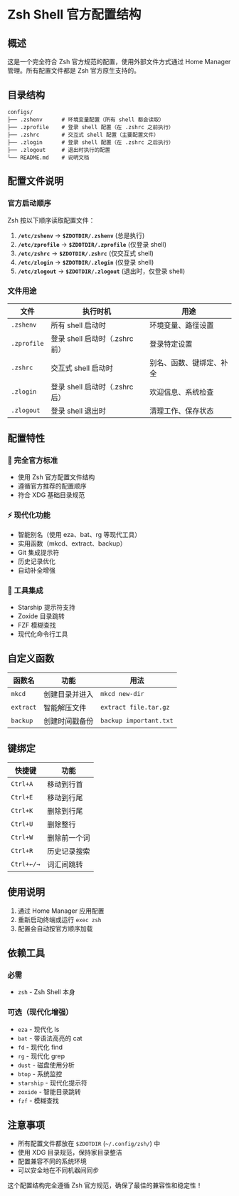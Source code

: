 # Zsh Shell 官方配置结构

## 概述

这是一个完全符合 Zsh 官方规范的配置，使用外部文件方式通过 Home Manager 管理。所有配置文件都是 Zsh 官方原生支持的。

## 目录结构

```
configs/
├── .zshenv      # 环境变量配置（所有 shell 都会读取）
├── .zprofile    # 登录 shell 配置（在 .zshrc 之前执行）
├── .zshrc       # 交互式 shell 配置（主要配置文件）
├── .zlogin      # 登录 shell 配置（在 .zshrc 之后执行）
├── .zlogout     # 退出时执行的配置
└── README.md    # 说明文档
```

## 配置文件说明

### 官方启动顺序

Zsh 按以下顺序读取配置文件：

1. **`/etc/zshenv`** → **`$ZDOTDIR/.zshenv`** (总是执行)
2. **`/etc/zprofile`** → **`$ZDOTDIR/.zprofile`** (仅登录 shell)
3. **`/etc/zshrc`** → **`$ZDOTDIR/.zshrc`** (仅交互式 shell)
4. **`/etc/zlogin`** → **`$ZDOTDIR/.zlogin`** (仅登录 shell)
5. **`/etc/zlogout`** → **`$ZDOTDIR/.zlogout`** (退出时，仅登录 shell)

### 文件用途

| 文件 | 执行时机 | 用途 |
|------|----------|------|
| `.zshenv` | 所有 shell 启动时 | 环境变量、路径设置 |
| `.zprofile` | 登录 shell 启动时（.zshrc 前） | 登录特定设置 |
| `.zshrc` | 交互式 shell 启动时 | 别名、函数、键绑定、补全 |
| `.zlogin` | 登录 shell 启动时（.zshrc 后） | 欢迎信息、系统检查 |
| `.zlogout` | 登录 shell 退出时 | 清理工作、保存状态 |

## 配置特性

### 🎯 完全官方标准
- 使用 Zsh 官方配置文件结构
- 遵循官方推荐的配置顺序
- 符合 XDG 基础目录规范

### ⚡ 现代化功能
- 智能别名（使用 eza、bat、rg 等现代工具）
- 实用函数（mkcd、extract、backup）
- Git 集成提示符
- 历史记录优化
- 自动补全增强

### 🔧 工具集成
- Starship 提示符支持
- Zoxide 目录跳转
- FZF 模糊查找
- 现代化命令行工具

## 自定义函数

| 函数名 | 功能 | 用法 |
|--------|------|------|
| `mkcd` | 创建目录并进入 | `mkcd new-dir` |
| `extract` | 智能解压文件 | `extract file.tar.gz` |
| `backup` | 创建时间戳备份 | `backup important.txt` |

## 键绑定

| 快捷键 | 功能 |
|--------|------|
| `Ctrl+A` | 移动到行首 |
| `Ctrl+E` | 移动到行尾 |
| `Ctrl+K` | 删除到行尾 |
| `Ctrl+U` | 删除整行 |
| `Ctrl+W` | 删除前一个词 |
| `Ctrl+R` | 历史记录搜索 |
| `Ctrl+←/→` | 词汇间跳转 |

## 使用说明

1. 通过 Home Manager 应用配置
2. 重新启动终端或运行 `exec zsh`
3. 配置会自动按官方顺序加载

## 依赖工具

### 必需
- `zsh` - Zsh Shell 本身

### 可选（现代化增强）
- `eza` - 现代化 ls
- `bat` - 带语法高亮的 cat
- `fd` - 现代化 find
- `rg` - 现代化 grep
- `dust` - 磁盘使用分析
- `btop` - 系统监控
- `starship` - 现代化提示符
- `zoxide` - 智能目录跳转
- `fzf` - 模糊查找

## 注意事项

- 所有配置文件都放在 `$ZDOTDIR` (`~/.config/zsh/`) 中
- 使用 XDG 目录规范，保持家目录整洁
- 配置兼容不同的系统环境
- 可以安全地在不同机器间同步

这个配置结构完全遵循 Zsh 官方规范，确保了最佳的兼容性和稳定性！
